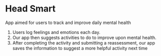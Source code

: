 # Head Smart

App aimed for users to track and improve daily mental health

1. Users log feelings and emotions each day.
2. Our app then suggests activities to do to improve upon mental health.
3. After completing the activity and submitting a reassessment, our app saves the information to suggest a more helpful activity next time 

